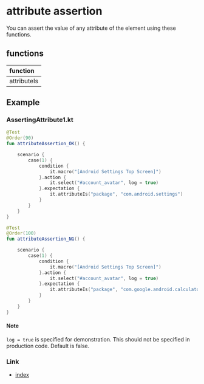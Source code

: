 # attribute assertion

You can assert the value of any attribute of the element using these functions.

## functions

| function    |
|:------------|
| attributeIs |

## Example

### AssertingAttribute1.kt

```kotlin
@Test
@Order(90)
fun attributeAssertion_OK() {

    scenario {
        case(1) {
            condition {
                it.macro("[Android Settings Top Screen]")
            }.action {
                it.select("#account_avatar", log = true)
            }.expectation {
                it.attributeIs("package", "com.android.settings")
            }
        }
    }
}

@Test
@Order(100)
fun attributeAssertion_NG() {

    scenario {
        case(1) {
            condition {
                it.macro("[Android Settings Top Screen]")
            }.action {
                it.select("#account_avatar", log = true)
            }.expectation {
                it.attributeIs("package", "com.google.android.calculator")
            }
        }
    }
}
```

#### Note

`log = true` is specified for demonstration. This should not be specified in production code. Default is false.

### Link

- [index](../../../index.md)

